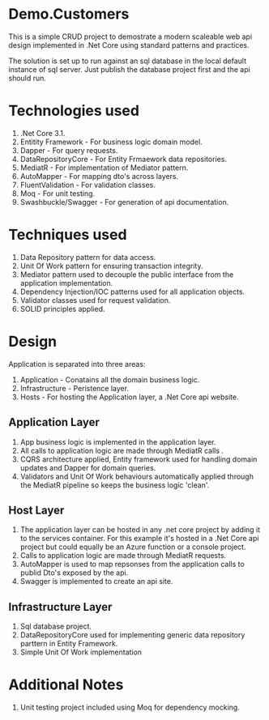 # Demo.Customers
This is a simple CRUD project to demostrate a modern scaleable web api design implemented in .Net Core using standard patterns and practices.

The solution is set up to run against an sql database in the local default instance of sql server.  Just publish the database project first and the api should run.


# Technologies used
1.  .Net Core 3.1.
1.  Entitity Framework - For business logic domain model.
1.  Dapper - For query requests.
1.  DataRepositoryCore - For Entity Frmaework data repositories.
1.  MediatR - For implementation of Mediator pattern.
1.  AutoMapper - For mapping dto's across layers.
1.  FluentValidation - For validation classes.
1.  Moq - For unit testing.
1.  Swashbuckle/Swagger - For generation of api documentation.

# Techniques used
1.  Data Repository pattern for data access.
1.  Unit Of Work pattern for ensuring transaction integrity.
1.  Mediator pattern used to decouple the public interface from the application implementation.
1.  Dependency Injection/IOC patterns used for all application objects.
1.  Validator classes used for request validation.
1.  SOLID principles applied.

# Design
Application is separated into three areas:
1.  Application - Conatains all the domain business logic.
1.  Infrastructure - Peristence layer.
1.  Hosts - For hosting the Application layer, a .Net Core api website.

## Application Layer
1.  App business logic is implemented in the application layer.
1.  All calls to application logic are made through MediatR calls .
1.  CQRS architecture applied, Entity framework used for handling domain updates and Dapper for domain queries.
1.  Validators and Unit Of Work behaviours automatically applied through the MediatR pipeline so keeps the business logic 'clean'.

## Host Layer
1.  The application layer can be hosted in any .net core project by adding it to the services container.  For this example it's hosted in a .Net Core api project but could equally be an Azure function or a console project.
1.  Calls to application logic are made through MediatR requests.
1.  AutoMapper is used to map repsonses from the application calls to publid Dto's exposed by the api.
1.  Swagger is implemented to create an api site.

## Infrastructure Layer
1.  Sql database project.
1.  DataRepositoryCore used for implementing generic data repository parttern in Entity Framework.
1.  Simple Unit Of Work implementation


# Additional Notes
1.  Unit testing project included using Moq for dependency mocking.
